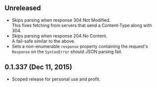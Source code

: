 ## Unreleased
- Skips parsing when response 304 Not Modified.  
  This fixes fetching from servers that send a Content-Type along with 304.
- Skips parsing when response 204 No Content.  
  A fail-safe similar to the above.
- Sets a non-enumerable `response` property containing the request's `Response`
  on the `SyntaxError` should JSON parsing fail.

## 0.1.337 (Dec 11, 2015)
- Scoped release for personal use and profit.
